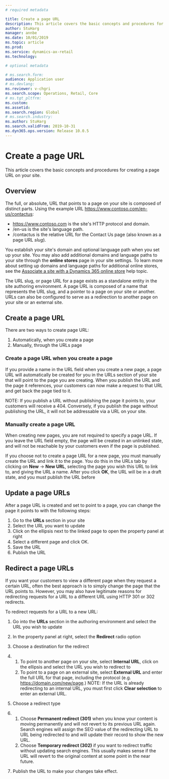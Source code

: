 ```yaml
---
# required metadata

title: Create a page URL
description: This article covers the basic concepts and procedures for creating the URL slug for a page in your site.
author: StuHarg
manager: annbe
ms.date: 10/01/2019
ms.topic: article
ms.prod: 
ms.service: dynamics-ax-retail
ms.technology: 

# optional metadata

# ms.search.form: 
audience: Application user
# ms.devlang: 
ms.reviewer: v-chgri
ms.search.scope: Operations, Retail, Core
# ms.tgt_pltfrm: 
ms.custom: 
ms.assetid: 
ms.search.region: Global
# ms.search.industry: 
ms.author: StuHarg
ms.search.validFrom: 2019-10-31
ms.dyn365.ops.version: Release 10.0.5
---
```

# Create a page URL

This article covers the basic concepts and procedures for creating a page URL on your site.

## Overview

The full, or absolute, URL that points to a page on your site is composed of distinct parts. Using the example URL https://www.contoso.com/en-us/contactus:

- https://www.contoso.com is the site's HTTP protocol and domain.
- /en-us is the site's language path.
- /contactus is the relative URL for the Contact Us page (also known as a page URL *slug*).

You establish your site's domain and optional language path when you set up your site. You may also add additional domains and language paths to your site through the **online stores** page in your site settings. To learn more about setting up domains and language paths for additional online stores, see the [Associate a site with a Dynamics 365 online store](http://) help topic. 

The URL slug, or page URL for a page exists as a standalone entity in the site authoring environment. A page URL is composed of a name that represents the URL slug, and a pointer to a page on your site or another. URLs can also be configured to serve as a redirection to another page on your site or an external site. 

## Create a page URL

There are two ways to create page URL: 

1. Automatically, when you create a page
2. Manually, through the URLs page 

### Create a page URL when you create a page

If you provide a name in the URL field when you create a new page, a page URL will automatically be created for you in the URLs section of your site that will point to the page you are creating. When you publish the URL and the page it references, your customers can now make a request to that URL and get back the page tied to it. 

NOTE: If you publish a URL without publishing the page it points to, your customers will receive a 404. Conversely, if you publish the page without publishing the URL, it will not be addressable via a URL on your site.

### Manually create a page URL

When creating new pages, you are not required to specify a page URL. If you leave the URL field empty, the page will be created in an unlinked state, and will not be reachable by your customers even if the page is published. 

If you choose not to create a page URL for a new page, you must manually create the URL and link it to the page. You do this in the URLs tab by clicking on **New** -> **New URL**, selecting the page you wish this URL to link to, and giving the URL a name. After you click **OK**, the URL will be in a draft state, and you must publish the URL before 

## Update a page URLs 

After a page URL is created and set to point to a page, you can change the page it points to with the following steps:

1. Go to the **URLs** section in your site
2. Select the URL you want to update
3. Click on the ellipsis next to the linked page to open the property panel at right
4. Select a different page and click OK.
5. Save the URL
6. Publish the URL

## Redirect a page URLs

If you want your customers to view a different page when they request a certain URL, often the best approach is to simply change the page that the URL points to. However,  you may also have legitimate reasons for redirecting requests for a URL to a different URL using HTTP 301 or 302 redirects. 

To redirect requests for a URL to a new URL:

1. Go into the **URLs** section in the authoring environment and select the URL you wish to update

2. In the property panel at right, select the **Redirect** radio option

3. Choose a destination for the redirect

4. 1. To point to another page on your site, select **Internal URL**, click on the ellipsis and select the URL you wish to redirect to
   2. To point to a page on an external site, select **External URL** and enter the full URL for that page, including the protocol (e.g. https://domain.com/new/page.) NOTE: If the URL is already redirecting to an internal URL, you must first click **Clear  selection** to enter an external URL.

5. Choose a redirect type

6. 1. Choose **Permanent redirect (301)** when you know your content is moving permanently and will not revert to its previous URL again. Search engines will assign the SEO value of the redirecting URL to URL being redirected to and will update their record to show the new URL. 
   2. Choose **Temporary redirect (302)** if you want to redirect traffic without updating search engines. This  usually makes sense if the URL will revert to the original content at  some point in the near future. 

7. Publish the URL to make your changes take effect. 

 

 
